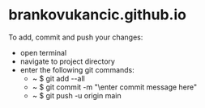 # brankovukancic.github.io

To add, commit and push your changes:
- open terminal
- navigate to project directory
- enter the following git commands:
    - ~ $ git add --all
    - ~ $ git commit -m "\enter commit message here\"
    - ~ $ git push -u origin main
